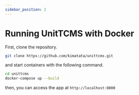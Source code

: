 ```yaml
---
sidebar_position: 2
---
```


# Running UnitTCMS with Docker

First, clone the repository.

```bash
git clone https://github.com/kimatata/unittcms.git
```

and start containers with the following command.

```bash
cd unittcms
docker-compose up --build
```

then, you can access the app at `http://localhost:8000`
